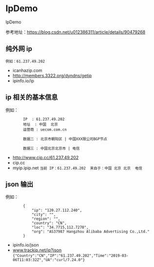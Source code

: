 # IpDemo
IpDemo


参考地址：https://blog.csdn.net/u012386311/article/details/90479268


## 纯外网 ip

`例如：61.237.49.202`

- icanhazip.com
- http://members.3322.org/dyndns/getip
- ipinfo.io/ip

## ip 相关的基本信息

例如：
```
        IP	: 61.237.49.202
        地址	: 中国  北京
        运营商	: uecom.com.cn

        数据二	: 北京市朝阳区 | 中国XXX限公司BGP节点

        数据三	: 中国北京北京市 | 电信
```

- http://www.cip.cc/61.237.49.202
- cip.cc
- myip.ipip.net `当前 IP：61.237.49.202  来自于：中国 北京 北京  电信`
        



## json 输出
        
例如：
```
        {
            "ip": "120.27.112.240",
            "city": "",
            "region": "",
            "country": "CN",
            "loc": "34.7715,112.7270",
            "org": "AS37987 Hangzhou Alibaba Advertising Co.,Ltd."
        }
```

- ipinfo.io/json
- www.trackip.net/ip?json  `{"Country":"CN","IP":"61.237.49.202","Time":"2019-03-06T11:03:32Z","UA":"curl/7.24.0"}`